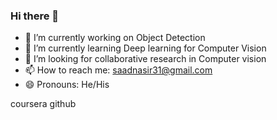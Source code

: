 ### Hi there 👋


- 🔭 I’m currently working on Object Detection
- 🌱 I’m currently learning Deep learning for Computer Vision
- 🤔 I’m looking for collaborative research in Computer vision 
- 📫 How to reach me: saadnasir31@gmail.com
- 😄 Pronouns: He/His


coursera github
